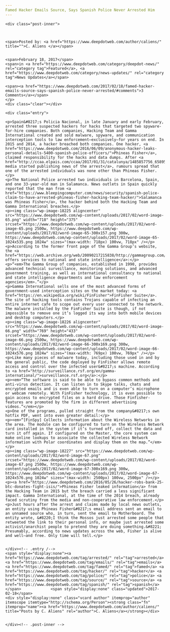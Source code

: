 ```yaml
---
Famed Hacker Emails Source, Says Spanish Police Never Arrested Him
---
```

<article class="post-listing post-18180 post type-post status-publish format-standard has-post-thumbnail hentry category-deepdot-news category-news-updates tag-arrested tag-emails tag-famed tag-hacker tag-police tag-source tag-spanish">
    
    <div class="post-inner">
    
    
        
    <span>Posted by: <a href="https://www.deepdotweb.com/author/caliens/" title="">C. Aliens </a></span>
    
    
    <span>February 18, 2017</span>
    <span>in <a href="https://www.deepdotweb.com/category/deepdot-news/" rel="category tag">Featured</a>, <a href="https://www.deepdotweb.com/category/news-updates/" rel="category tag">News Updates</a></span>
    
    <span><a href="https://www.deepdotweb.com/2017/02/18/famed-hacker-emails-source-says-spanish-police-never-arrested/#comments">3 Comments</a></span>
    </p>
    <div class="clear"></div>
    
    <div class="entry">
    
    <p>Spain&#8217;s Policia Nacional, in late January and early February, arrested three suspected hackers for hacks that targeted two spyware-for-hire companies. Both companies, Hacking Team and Gamma International created and sold malware, spyware, and communication interception tools to law enforcement—exclusively—for years on end. In 2015 and 2014, a hacker breached both companies. One hacker, <a href="https://www.deepdotweb.com/2016/06/09/anonymous-hacker-leaks-personal-details-5400-spanish-police-officers/">Phineas Fisher</a>, claimed responsibility for the hacks and data dumps. After <a href="http://ccaa.elpais.com/ccaa/2017/01/31/catalunya/1485857756_658955.html">local media started publishing news of the arrest</a>, rumours spread that one of the arrested individuals was none other than Phineas Fisher.</p>
    <p>The National Police arrested two individuals in Barcelona, Spain, and one 33-year-old man in Salamanca. News outlets in Spain quickly reported that the man from <a href="https://www.bleepingcomputer.com/news/security/spanish-police-claim-to-have-arrested-phineas-fisher-hacking-team-hacker/">Salamanca was Phineas Fisher</a>, the hacker behind both the Hacking Team and Gamma International breaches.</p>
    <p><img class="wp-image-18225 aligncenter" src="https://www.deepdotweb.com/wp-content/uploads/2017/02/word-image-65.png" width="718" height="375" srcset="https://www.deepdotweb.com/wp-content/uploads/2017/02/word-image-65.png 2500w, https://www.deepdotweb.com/wp-content/uploads/2017/02/word-image-65-300x157.png 300w, https://www.deepdotweb.com/wp-content/uploads/2017/02/word-image-65-1024x535.png 1024w" sizes="(max-width: 718px) 100vw, 718px" /></p>
    <p>According to the former front page of the Gamma Group’s website, the <a href="https://web.archive.org/web/20090217215838/http://gammagroup.com/">company offers services to national and state intelligence</a>:</p>
    <p>“<em>The Gamma Group of companies, established in 1990, provides advanced technical surveillance, monitoring solutions, and advanced government training, as well as international consultancy to national and state intelligence departments and law enforcement agencies</em>.”</p>
    <p>Gamma International sells one of the most advanced forms of government-used interception sites on the market today: <a href="https://en.wikipedia.org/wiki/FinFisher">FinFisher Suite</a>. The site of hacking tools contains Trojans capable of infecting an entire internet cafe to scope out every user connected to the network. The malware installed by the FinFisher Suite is though, if not impossible to remove one it’s logged its way into both mobile devices and desktop computers.</p>
    <p><img class="wp-image-18226 aligncenter" src="https://www.deepdotweb.com/wp-content/uploads/2017/02/word-image-66.png" width="769" height="433" srcset="https://www.deepdotweb.com/wp-content/uploads/2017/02/word-image-66.png 2500w, https://www.deepdotweb.com/wp-content/uploads/2017/02/word-image-66-300x169.png 300w, https://www.deepdotweb.com/wp-content/uploads/2017/02/word-image-66-1024x576.png 1024w" sizes="(max-width: 769px) 100vw, 769px" /></p>
    <p>Like many pieces of malware today, including those used in and by the general public, the code deployed by FinFisher allows remote access and control over the infected user&#8217;s machine. According to <a href="http://surveillance.rsf.org/en/gamma-international/">surveillance.rsf.org</a>:</p>
    <p><em>“The software is said to be able to bypass common methods and anti-virus detection. It can listen in to Skype talks, chats and encrypted emails and is even able to turn on a computer’s microphone or webcam remotely. With FinFisher technology, it is even possible to gain access to encrypted files on a hard drive. Those Finfisher-features are promoted by the firm in different advertising videos.”</em></p>
    <p>One of the programs, pulled straight from the company&#8217;s own hotfix PDF, went into even greater detail:</p>
    <p><em>“[FinSpy] Collects information about the Wireless Networks in the area. The module can be configured to turn on the Wireless Network card installed in the system if it’s turned off, collect the data and turn it off again. If configured on the Master, the core system can make online lookups to associate the collected Wireless Network information with Polar coordinates and display them on the map.”</em></p>
    <p><img class="wp-image-18227" src="https://www.deepdotweb.com/wp-content/uploads/2017/02/word-image-67.png" srcset="https://www.deepdotweb.com/wp-content/uploads/2017/02/word-image-67.png 2500w, https://www.deepdotweb.com/wp-content/uploads/2017/02/word-image-67-300x169.png 300w, https://www.deepdotweb.com/wp-content/uploads/2017/02/word-image-67-1024x576.png 1024w" sizes="(max-width: 2500px) 100vw, 2500px" /></p>
    <p><a href="https://www.deepdotweb.com/2016/05/26/hacker-robs-bank-25-btc-donates-fight-isis/">Phineas Fisher leaked information</a> from the Hacking Team in 2015 but the breach carried a less significant impact. Gamma International, at the time of the 2014 breach, already faced scrutiny from the media and non-cooperative law enforcement.</p>
    <p>Just hours after the arrest and claims made by local news outlets, an entity using Phineas Fisher&#8217;s email address sent an email to an unnamed source who, in turn, sent the email to Motherboard. The entity wrote, &#8220;I think the Mossos just arrested some people that retweeted the link to their personal info, or maybe just arrested some activist/anarchist people to pretend they are doing something.&#8221; Presumably, according to news updates across the web, Fisher is alive and well—and free. Only time will tell.</p>
    
    
    </div><!-- .entry /-->
    <span style="display:none"><a href="https://www.deepdotweb.com/tag/arrested/" rel="tag">arrested</a> <a href="https://www.deepdotweb.com/tag/emails/" rel="tag">emails</a> <a href="https://www.deepdotweb.com/tag/famed/" rel="tag">famed</a> <a href="https://www.deepdotweb.com/tag/hacker/" rel="tag">hacker</a> <a href="https://www.deepdotweb.com/tag/police/" rel="tag">police</a> <a href="https://www.deepdotweb.com/tag/source/" rel="tag">source</a> <a href="https://www.deepdotweb.com/tag/spanish/" rel="tag">spanish</a></span>				<span style="display:none" class="updated">2017-02-18</span>
    <div style="display:none" class="vcard author" itemprop="author" itemscope itemtype="http://schema.org/Person"><strong class="fn" itemprop="name"><a href="https://www.deepdotweb.com/author/caliens/" title="Posts by C. Aliens" rel="author">C. Aliens</a></strong></div>
    
    
    </div><!-- .post-inner -->
</article><!-- .post-listing -->


